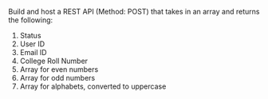 Build and host a REST API (Method: POST) that takes in an array and returns the following:
1. Status
2. User ID
3. Email ID
4. College Roll Number
5. Array for even numbers
6. Array for odd numbers
7. Array for alphabets, converted to uppercase
